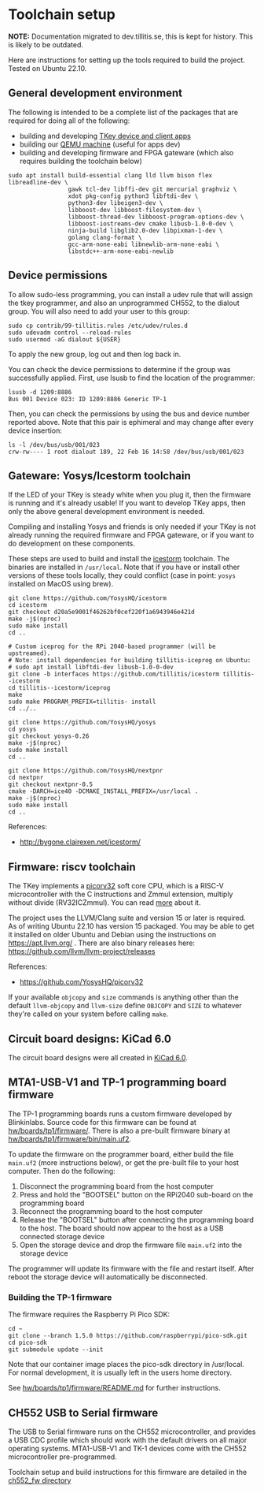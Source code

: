 # Toolchain setup

**NOTE:** Documentation migrated to dev.tillitis.se, this is kept for
history. This is likely to be outdated.

Here are instructions for setting up the tools required to build the
project. Tested on Ubuntu 22.10.

## General development environment

The following is intended to be a complete list of the packages that
are required for doing all of the following:

 - building and developing [TKey device and client
   apps](https://github.com/tillitis/tillitis-key1-apps)
 - building our [QEMU machine](https://github.com/tillitis/qemu/tree/tk1)
   (useful for apps dev)
 - building and developing firmware and FPGA gateware (which also
   requires building the toolchain below)

```
sudo apt install build-essential clang lld llvm bison flex libreadline-dev \
                 gawk tcl-dev libffi-dev git mercurial graphviz \
                 xdot pkg-config python3 libftdi-dev \
                 python3-dev libeigen3-dev \
                 libboost-dev libboost-filesystem-dev \
                 libboost-thread-dev libboost-program-options-dev \
                 libboost-iostreams-dev cmake libusb-1.0-0-dev \
                 ninja-build libglib2.0-dev libpixman-1-dev \
                 golang clang-format \
                 gcc-arm-none-eabi libnewlib-arm-none-eabi \
                 libstdc++-arm-none-eabi-newlib
```

## Device permissions

To allow sudo-less programming, you can install a udev rule that will
assign the tkey programmer, and also an unprogrammed CH552, to the
dialout group. You will also need to add your user to this group:

```
sudo cp contrib/99-tillitis.rules /etc/udev/rules.d
sudo udevadm control --reload-rules
sudo usermod -aG dialout ${USER}
```

To apply the new group, log out and then log back in.

You can check the device permissions to determine if the group was
successfully applied. First, use lsusb to find the location of the
programmer:

```
lsusb -d 1209:8886
Bus 001 Device 023: ID 1209:8886 Generic TP-1
```

Then, you can check the permissions by using the bus and device
number reported above. Note that this pair is ephimeral and may
change after every device insertion:

```
ls -l /dev/bus/usb/001/023
crw-rw---- 1 root dialout 189, 22 Feb 16 14:58 /dev/bus/usb/001/023
```

## Gateware: Yosys/Icestorm toolchain

If the LED of your TKey is steady white when you plug it, then the
firmware is running and it's already usable! If you want to develop
TKey apps, then only the above general development environment is
needed.

Compiling and installing Yosys and friends is only needed if your TKey
is not already running the required firmware and FPGA gateware, or if
you want to do development on these components.

These steps are used to build and install the
[icestorm](http://bygone.clairexen.net/icestorm/) toolchain. The
binaries are installed in `/usr/local`. Note that if you have or
install other versions of these tools locally, they could conflict
(case in point: `yosys` installed on MacOS using brew).

    git clone https://github.com/YosysHQ/icestorm
    cd icestorm
    git checkout d20a5e9001f46262bf0cef220f1a6943946e421d
    make -j$(nproc)
    sudo make install
    cd ..

    # Custom iceprog for the RPi 2040-based programmer (will be upstreamed).
    # Note: install dependencies for building tillitis-iceprog on Ubuntu:
    # sudo apt install libftdi-dev libusb-1.0-0-dev
    git clone -b interfaces https://github.com/tillitis/icestorm tillitis--icestorm
    cd tillitis--icestorm/iceprog
    make
    sudo make PROGRAM_PREFIX=tillitis- install
    cd ../..

    git clone https://github.com/YosysHQ/yosys
    cd yosys
    git checkout yosys-0.26
    make -j$(nproc)
    sudo make install
    cd ..

    git clone https://github.com/YosysHQ/nextpnr
    cd nextpnr
    git checkout nextpnr-0.5
    cmake -DARCH=ice40 -DCMAKE_INSTALL_PREFIX=/usr/local .
    make -j$(nproc)
    sudo make install
    cd ..

References:
* http://bygone.clairexen.net/icestorm/

## Firmware: riscv toolchain

The TKey implements a [picorv32](https://github.com/YosysHQ/picorv32)
soft core CPU, which is a RISC-V microcontroller with the C
instructions and Zmmul extension, multiply without divide
(RV32ICZmmul). You can read
[more](https://www.sifive.com/blog/all-aboard-part-1-compiler-args)
about it.

The project uses the LLVM/Clang suite and version 15 or later is
required. As of writing Ubuntu 22.10 has version 15 packaged. You may
be able to get it installed on older Ubuntu and Debian using the
instructions on https://apt.llvm.org/ . There are also binary releases
here: https://github.com/llvm/llvm-project/releases

References:
* https://github.com/YosysHQ/picorv32

If your available `objcopy` and `size` commands is anything other than
the default `llvm-objcopy` and `llvm-size` define `OBJCOPY` and `SIZE`
to whatever they're called on your system before calling `make`.

## Circuit board designs: KiCad 6.0

The circuit board designs were all created in [KiCad
6.0](https://www.kicad.org/).

## MTA1-USB-V1 and TP-1 programming board firmware

The TP-1 programming boards runs a custom firmware developed by
Blinkinlabs. Source code for this firmware can be found at
[hw/boards/tp1/firmware/](../hw/boards/tp1/firmware/). There is also a
pre-built firmware binary at
[hw/boards/tp1/firmware/bin/main.uf2](../hw/boards/tp1/firmware/bin/main.uf2).

To update the firmware on the programmer board, either build the file
`main.uf2` (more instructions below), or get the pre-built file to
your host computer. Then do the following:

1. Disconnect the programming board from the host computer
2. Press and hold the "BOOTSEL" button on the RPi2040 sub-board on the
   programming board
3. Reconnect the programming board to the host computer
4. Release the "BOOTSEL" button after connecting the programming board
   to the host. The board should now appear to the host as a USB
   connected storage device
5. Open the storage device and drop the firmware file `main.uf2` into
   the storage device

The programmer will update its firmware with the file and restart
itself. After reboot the storage device will automatically be
disconnected.

### Building the TP-1 firmware

The firmware requires the Raspberry Pi Pico SDK:

    cd ~
    git clone --branch 1.5.0 https://github.com/raspberrypi/pico-sdk.git
    cd pico-sdk
    git submodule update --init

Note that our container image places the pico-sdk directory in
/usr/local. For normal development, it is usually left in the
users home directory.

See
[hw/boards/tp1/firmware/README.md](../hw/boards/tp1/firmware/README.md)
for further instructions.

## CH552 USB to Serial firmware

The USB to Serial firmware runs on the CH552 microcontroller, and
provides a USB CDC profile which should work with the default drivers
on all major operating systems. MTA1-USB-V1 and TK-1 devices come
with the CH552 microcontroller pre-programmed.

Toolchain setup and build instructions for this firmware are detailed
in the
[ch552_fw directory](../hw/boards/mta1-usb-v1/ch552_fw/README.md)
